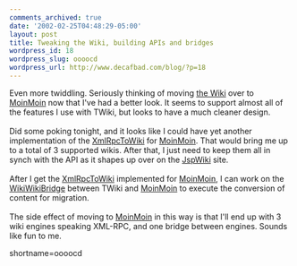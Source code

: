 ```yaml
---
comments_archived: true
date: '2002-02-25T04:48:29-05:00'
layout: post
title: Tweaking the Wiki, building APIs and bridges
wordpress_id: 18
wordpress_slug: oooocd
wordpress_url: http://www.decafbad.com/blog/?p=18
---
```

Even more twiddling.  Seriously thinking of moving <a href="http://www.decafbad.com/twiki/bin/view/Main/WebHome">the Wiki</a> over to <a href="http://www.decafbad.com/twiki/bin/view/Main/MoinMoin">MoinMoin</a> now that I&apos;ve had a better look.  It seems to support almost all of the features I use with TWiki, but looks to have a much cleaner design.
<br /><br />
Did some poking tonight, and it looks like I could have yet another implementation of the <a href="http://www.decafbad.com/twiki/bin/view/Main/XmlRpcToWiki">XmlRpcToWiki</a> for <a href="http://www.decafbad.com/twiki/bin/view/Main/MoinMoin">MoinMoin</a>.  That would bring me up to a total of 3 supported wikis.  After that, I just need to keep them all in synch with the API as it shapes up over on the <a href="http://www.ecyrd.com/JSPWiki/Wiki.jsp?page=WikiRPCInterface">JspWiki</a> site.
<br /><br />
After I get the <a href="http://www.decafbad.com/twiki/bin/view/Main/XmlRpcToWiki">XmlRpcToWiki</a> implemented for <a href="http://www.decafbad.com/twiki/bin/view/Main/MoinMoin">MoinMoin</a>, I can work on the <a href="http://www.decafbad.com/twiki/bin/view/Main/WikiWikiBridge">WikiWikiBridge</a> between TWiki and <a href="http://www.decafbad.com/twiki/bin/view/Main/MoinMoin">MoinMoin</a> to execute the conversion of content for migration.
<br /><br />
The side effect of moving to <a href="http://www.decafbad.com/twiki/bin/view/Main/MoinMoin">MoinMoin</a> in this way is that I&apos;ll end up with 3 wiki engines speaking XML-RPC, and one bridge between engines.  Sounds like fun to me.
<!--more-->
shortname=oooocd

